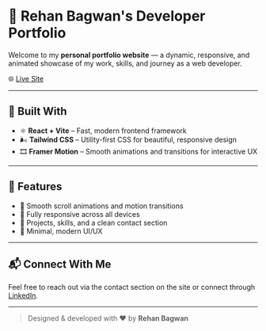 # 🎨 Rehan Bagwan's Developer Portfolio

Welcome to my **personal portfolio website** — a dynamic, responsive, and animated showcase of my work, skills, and journey as a web developer.

🌐 [Live Site](https://portfolio-i0sg.onrender.com)

---

## 🚀 Built With

- ⚛️ **React + Vite** – Fast, modern frontend framework
- 🌬️ **Tailwind CSS** – Utility-first CSS for beautiful, responsive design
- 🎞️ **Framer Motion** – Smooth animations and transitions for interactive UX

---

## 📸 Features

- 🔄 Smooth scroll animations and motion transitions  
- 📱 Fully responsive across all devices  
- 🧠 Projects, skills, and a clean contact section  
- 🧼 Minimal, modern UI/UX  

---

## 📬 Connect With Me

Feel free to reach out via the contact section on the site or connect through [LinkedIn](https://linkedin.com).

---

> Designed & developed with ❤️ by **Rehan Bagwan**
